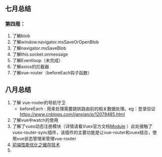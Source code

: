 ## 七月总结

### 第四周：

1. 了解blob
2. 了解window.navigator.msSaveOrOpenBlob
3. 了解navigator.msSaveBlob  
4. 了解this.socket.onmessage
5. 了解Eventloop（未完成）
6. 了解axios的拦截器
7. 了解vue-router（beforeEach钩子函数）

## 八月总结

1. 了解 vue-router的导航守卫
   * beforeEach : 用来处理需要跳转路由前的相关数据处理。eg：登录验证  https://www.cnblogs.com/jianxian/p/12079485.html
2. 了解vue中watch的使用 
3. 了解了vuex动态注册模块（详情请看Vuex官方文档[Module](https://vuex.vuejs.org/zh/guide/modules.html#%E6%A8%A1%E5%9D%97%E5%8A%A8%E6%80%81%E6%B3%A8%E5%86%8C) ）此处接触了vuex-router-sync插件，该插件的主要功能是让vue-router和vuex结合，使用vue状态管理来管理vue-router
4. [前端性能优化之缓存技术](https://www.jianshu.com/p/f4dbaaebe902)
5. 
